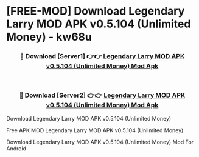 # [FREE-MOD] Download Legendary Larry MOD APK v0.5.104 (Unlimited Money) - kw68u


<div align="center">
<h3>🔴 Download [Server1] 👉👉 <a href="https://apk-comot.site?title=Legendary_Larry_MOD_APK_v0.5.104_(Unlimited_Money)">Legendary Larry MOD APK v0.5.104 (Unlimited Money) Mod Apk</a></h3><br>

<h3>🔴 Download [Server2] 👉👉 <a href="https://apk-comot.site?title=Legendary_Larry_MOD_APK_v0.5.104_(Unlimited_Money)">Legendary Larry MOD APK v0.5.104 (Unlimited Money) Mod Apk</a></h3>
</div>



Download Legendary Larry MOD APK v0.5.104 (Unlimited Money) 

Free APK MOD Legendary Larry MOD APK v0.5.104 (Unlimited Money) 

Download Legendary Larry MOD APK v0.5.104 (Unlimited Money) Mod For Android
